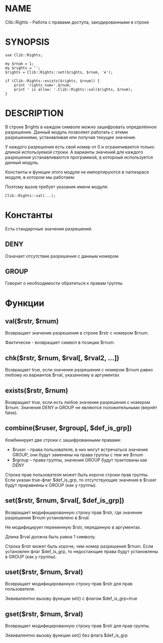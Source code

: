 # NAME

Clib::Rights - Работа с правами доступа, закодированными в строке

# SYNOPSIS

    use Clib::Rights;
    
    my $rnum = 1;
    my $rights = '';
    $rights = Clib::Rights::set($rights, $rnum, 'e');
    
    if (Clib::Rights::exists($rights, $rnum)) {
        print 'rights num='.$rnum;
        print ' is allow: '.Clib::Rights::val($rights, $rnum);
    }

# DESCRIPTION

В строке $rights в каждом символе можно зашифровать определённое разрешение.
Данный модуль позволяет работать с этими разрешениями, устанавливая или получая текущее значение.

У каждого разрешения есть свой номер от 0 и ограничивается только длиной используемой строки.
А варианты значений для каждого разрешения устанавливаются программой, в котороый используется данный модуль.

Константы и функции этого модуля не импортируются в namespace модуля, в котором мы работаем.

Поэтому вызов требует указания имени модуля:

    Clib::Rights::val(...);

# Константы

Есть стандартные значения разрешений.

## DENY

Означает отсутствие разрешения с данным номером

## GROUP

Говорит о необходимости обратиться к правам группы

# Функции

## val($rstr, $rnum)

Возвращает значение разрешения в строке $rstr с номером $rnum.

Фактически - возвращает символ в позиции $rnum.

## chk($rstr, $rnum, $rval\[, $rval2, ...\])

Возвращает true, если значение разрешения с номером $rnum равно любому
из вариантов $rval, указанному в аргументах

## exists($rstr, $rnum)

Возвращает true, если есть любое значение разрешения с номером $rnum.
Значения DENY и GROUP не являются положительными (вернёт false).

## combine($ruser, $rgroup\[, $def\_is\_grp\])

Комбинирует две строки с зашифрованными правами:

- $ruser - права пользователя, в них могут встречаться значения GROUP,
они будут заменены на права группы с тем же $rnum
- $rgroup - права группы, значения GROUP будут трактованы как DENY

Строка прав пользователя может быть короче строки прав группы.
Если указан true-флаг $def\_is\_grp, то отсутствующие значения в $ruser
будут приравнены к GROUP (как у группы).

## set($rstr, $rnum, $rval\[, $def\_is\_grp\])

Возвращает модифицированную строку прав $rstr, где значение разрешения $rnum
установлено в $rval.

Не модифицирует переменную $rstr, переданную в аргументах.

Длина $rval должна быть равна 1 символу.

Строка $rstr может быть короче, чем номер разрешения $rnum. Если установлен
флаг $def\_is\_grp, то недостающие права будут установлены в GROUP (как у группы).

## uset($rstr, $rnum, $rval)

Возвращает модифицированную строку прав $rstr для прав пользователя.

Эквивалентно вызову функции set() с флагом $def\_is\_grp=true

## gset($rstr, $rnum, $rval)

Возвращает модифицированную строку прав $rstr для прав группы.

Эквивалентно вызову функции set() без флага $def\_is\_grp
